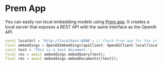 # Prem App

You can easily run local embedding models using [Prem app](https://www.premai.io/#PremApp). 
It creates a local server that exposes a REST API with the same interface as 
the OpenAI API.

```dart
const localUrl = 'http://localhost:8000'; // Check Prem app for the actual URL
final embeddings = OpenAIEmbeddings(apiClient: OpenAIClient.local(localUrl));
const text = 'This is a test document.';
final res = await embeddings.embedQuery(text);
final res = await embeddings.embedDocuments([text]);
```
